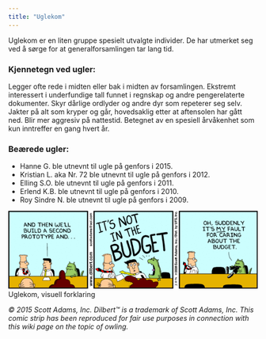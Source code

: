 ```yaml
---
title: "Uglekom"
---
```


Uglekom er en liten gruppe spesielt utvalgte individer. De har utmerket seg ved å sørge for at generalforsamlingen tar lang tid.

### Kjennetegn ved ugler:

Legger ofte rede i midten eller bak i midten av forsamlingen.
Ekstremt interessert i underfundige tall funnet i regnskap og andre pengerelaterte dokumenter.
Skyr dårlige ordlyder og andre dyr som repeterer seg selv.
Jakter på alt som kryper og går, hovedsaklig etter at aftensolen har gått ned.
Blir mer aggresiv på nattestid.
Betegnet av en spesiell årvåkenhet som kun inntreffer en gang hvert år.

### Beærede ugler:

- Hanne G. ble utnevnt til ugle på genfors i 2015.
- Kristian L. aka Nr. 72 ble utnevnt til ugle på genfors i 2012.
- Elling S.O. ble utnevnt til ugle på genfors i 2011.
- Erlend K.B. ble utnevnt til ugle på genfors i 2010.
- Roy Sindre N. ble utnevnt til ugle på genfors i 2009.

![Bilde 218](../../../../../../../assets/images/218-dilbert.gif)
Uglekom, visuell forklaring

_© 2015 Scott Adams, Inc. Dilbert™ is a trademark of Scott Adams, Inc. This comic strip has been reproduced for fair use purposes in connection with this wiki page on the topic of owling._

